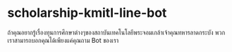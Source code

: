 # scholarship-kmitl-line-bot
ถ้าคุณอยากรู้เรื่องทุนการศึกษาต่างๆของสถาบันเทคโนโลยีพระจอมเกล้าเจ้าคุณทหารลาดกระบัง พวกเราสามารถบอกคุณได้เพียงแค่คุณถาม Bot ของเรา
